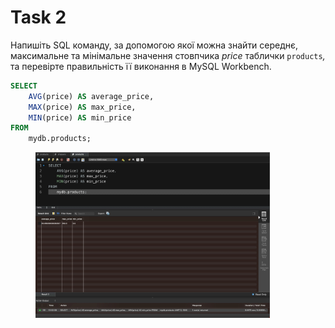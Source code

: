 # Task 2

Напишіть SQL команду, за допомогою якої можна знайти середнє, максимальне та мінімальне значення стовпчика _price_ таблички `products`_,_ та перевірте правильність її виконання в MySQL Workbench.

```sql
SELECT 
    AVG(price) AS average_price,
    MAX(price) AS max_price,
    MIN(price) AS min_price
FROM
    mydb.products;
```

<figure><img src="../.gitbook/assets/task-2.01.jpg" alt="" width="375"><figcaption></figcaption></figure>
